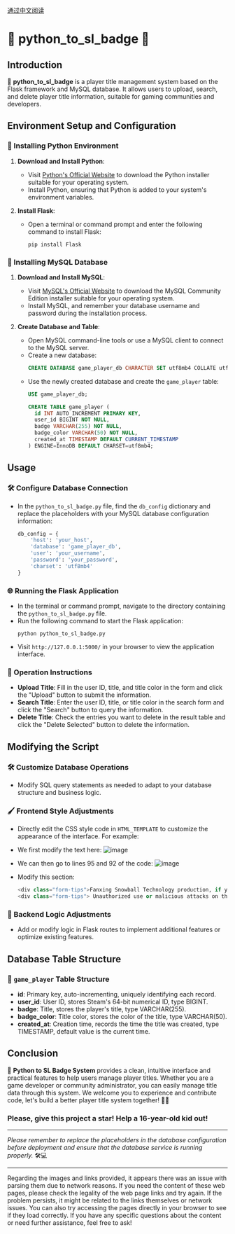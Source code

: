<a href="https://github.com/wsxqyy/python_to_sl_badge/blob/main/README.md">通过中文阅读</a>       
# 🌟 python_to_sl_badge 🌟

## Introduction
🚀 **python_to_sl_badge** is a player title management system based on the Flask framework and MySQL database. It allows users to upload, search, and delete player title information, suitable for gaming communities and developers.

## Environment Setup and Configuration

### 🐍 Installing Python Environment
1. **Download and Install Python**:
   - Visit [Python's Official Website](https://www.python.org/downloads/) to download the Python installer suitable for your operating system.
   - Install Python, ensuring that Python is added to your system's environment variables.

2. **Install Flask**:
   - Open a terminal or command prompt and enter the following command to install Flask:
     ```
     pip install Flask
     ```

### 💾 Installing MySQL Database
1. **Download and Install MySQL**:
   - Visit [MySQL's Official Website](https://dev.mysql.com/downloads/) to download the MySQL Community Edition installer suitable for your operating system.
   - Install MySQL, and remember your database username and password during the installation process.

2. **Create Database and Table**:
   - Open MySQL command-line tools or use a MySQL client to connect to the MySQL server.
   - Create a new database:
     ```sql
     CREATE DATABASE game_player_db CHARACTER SET utf8mb4 COLLATE utf8mb4_unicode_ci;
     ```
   - Use the newly created database and create the `game_player` table:
     ```sql
     USE game_player_db;

     CREATE TABLE game_player (
       id INT AUTO_INCREMENT PRIMARY KEY,
       user_id BIGINT NOT NULL,
       badge VARCHAR(255) NOT NULL,
       badge_color VARCHAR(50) NOT NULL,
       created_at TIMESTAMP DEFAULT CURRENT_TIMESTAMP
     ) ENGINE=InnoDB DEFAULT CHARSET=utf8mb4;
     ```

## Usage

### 🛠️ Configure Database Connection
- In the `python_to_sl_badge.py` file, find the `db_config` dictionary and replace the placeholders with your MySQL database configuration information:
  ```python
  db_config = {
      'host': 'your_host',
      'database': 'game_player_db',
      'user': 'your_username',
      'password': 'your_password',
      'charset': 'utf8mb4'
  }
  ```

### 🌐 Running the Flask Application
- In the terminal or command prompt, navigate to the directory containing the `python_to_sl_badge.py` file.
- Run the following command to start the Flask application:
  ```
  python python_to_sl_badge.py
  ```
- Visit `http://127.0.0.1:5000/` in your browser to view the application interface.

### 📝 Operation Instructions
- **Upload Title**: Fill in the user ID, title, and title color in the form and click the "Upload" button to submit the information.
- **Search Title**: Enter the user ID, title, or title color in the search form and click the "Search" button to query the information.
- **Delete Title**: Check the entries you want to delete in the result table and click the "Delete Selected" button to delete the information.

## Modifying the Script

### 🛠️ Customize Database Operations
- Modify SQL query statements as needed to adapt to your database structure and business logic.

### 🖌️ Frontend Style Adjustments
- Directly edit the CSS style code in `HTML_TEMPLATE` to customize the appearance of the interface. For example:
- We first modify the text here:
  ![image](https://github.com/user-attachments/assets/a72481f4-37f5-477b-85b9-30cff07728ac) 

- We can then go to lines 95 and 92 of the code:
  ![image](https://github.com/user-attachments/assets/b20710e0-93c2-4290-9464-41279602318a) 

- Modify this section:
  ```python
  <div class="form-tips">Fanxing Snowball Technology production, if you have any questions or want to join, please contact Snowball.</div>
  <div class="form-tips"> Unauthorized use or malicious attacks on the server will bear legal responsibility, and we will record your IP.</div>
  ```

### 🔧 Backend Logic Adjustments
- Add or modify logic in Flask routes to implement additional features or optimize existing features.

## Database Table Structure

### 📌 `game_player` Table Structure
- **id**: Primary key, auto-incrementing, uniquely identifying each record.
- **user_id**: User ID, stores Steam's 64-bit numerical ID, type BIGINT.
- **badge**: Title, stores the player's title, type VARCHAR(255).
- **badge_color**: Title color, stores the color of the title, type VARCHAR(50).
- **created_at**: Creation time, records the time the title was created, type TIMESTAMP, default value is the current time.

## Conclusion

🌈 **Python to SL Badge System** provides a clean, intuitive interface and practical features to help users manage player titles. Whether you are a game developer or community administrator, you can easily manage title data through this system. We welcome you to experience and contribute code, let's build a better player title system together! 🚀🎉

### Please, give this project a star! Help a 16-year-old kid out!
---

*Please remember to replace the placeholders in the database configuration before deployment and ensure that the database service is running properly.* 🛠️💻

---

Regarding the images and links provided, it appears there was an issue with parsing them due to network reasons. If you need the content of these web pages, please check the legality of the web page links and try again. If the problem persists, it might be related to the links themselves or network issues. You can also try accessing the pages directly in your browser to see if they load correctly. If you have any specific questions about the content or need further assistance, feel free to ask!
